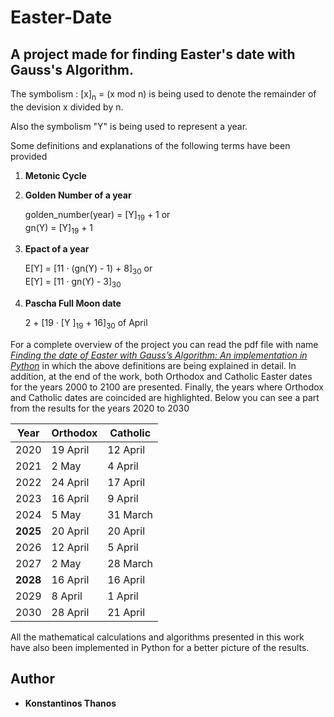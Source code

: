 # Easter-Date

## A project made for finding Easter's date with Gauss's Algorithm.

The symbolism : [x]<sub>n</sub> = (x mod n) is being used to denote the remainder of the devision x divided by n.

Also the symbolism "Y" is being used to represent a year.

Some definitions and explanations of the following terms have been provided

1. **Metonic Cycle**
2. **Golden Number of a year**

   golden_number(year) = [Y]<sub>19</sub> + 1 or   
   gn(Y) = [Y]<sub>19</sub> + 1
3. **Epact of a year**

    E[Y] = [11 · (gn(Y) - 1) + 8]<sub>30</sub> or  
    E[Y] = [11 · gn(Y) - 3]<sub>30</sub>
4. **Pascha Full Moon date**

    2 + [19 · [Y ]<sub>19</sub> + 16]<sub>30</sub> of April

For a complete overview of the project you can read the pdf file with name [*Finding the date of Easter with Gauss’s Algorithm: An implementation in Python*](https://github.com/kostasthanos/Easter-Date/blob/master/Finding%20the%20date%20of%20Easter%20with%20Gauss%E2%80%99s%20Algorithm:%20An%20implementation%20in%20Python.pdf) in which the above definitions are being explained in detail. In addition, at the end of the work, both Orthodox and Catholic Easter dates for the years 2000 to 2100 are presented. Finally, the years where Orthodox and Catholic dates are coincided are highlighted. Below you can see a part from the results for the years 2020 to 2030

| Year | Orthodox | Catholic |  
|  --- |    ---   |    ---   |  
| 2020 | 19 April | 12 April |  
| 2021 |  2 May   |  4 April |  
| 2022 | 24 April | 17 April |  
| 2023 | 16 April |  9 April |  
| 2024 |  5 May   | 31 March |  
| **2025** | 20 April | 20 April |  
| 2026 | 12 April |  5 April |  
| 2027 |  2 May   | 28 March |  
| **2028** | 16 April | 16 April |  
| 2029 |  8 April |  1 April |  
| 2030 | 28 April | 21 April |  

Αll the mathematical calculations and algorithms presented in this work have also been implemented in Python for a better picture of the results.

##  Author
* **Konstantinos Thanos**
